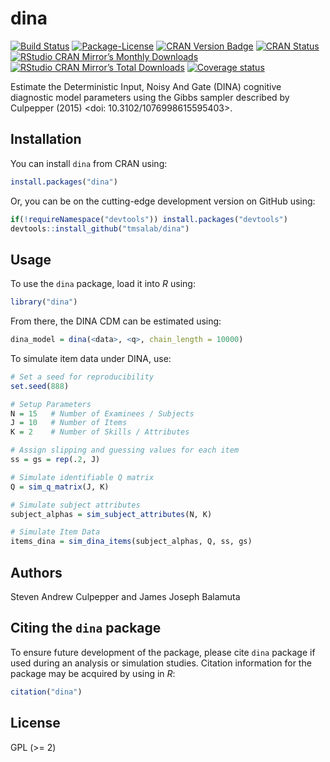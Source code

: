 
<!-- README.md is generated from README.Rmd. Please edit that file -->

# dina

<!-- badges: start -->

[![Build
Status](https://travis-ci.org/tmsalab/dina.svg)](https://travis-ci.org/tmsalab/dina)
[![Package-License](http://img.shields.io/badge/license-GPL%20\(%3E=2\)-brightgreen.svg?style=flat)](http://www.gnu.org/licenses/gpl-2.0.html)
[![CRAN Version
Badge](http://www.r-pkg.org/badges/version/dina)](https://cran.r-project.org/package=dina)
[![CRAN
Status](https://cranchecks.info/badges/worst/dina)](https://cran.r-project.org/web/checks/check_results_dina.html)
[![RStudio CRAN Mirror’s Monthly
Downloads](http://cranlogs.r-pkg.org/badges/dina?color=brightgreen)](http://www.r-pkg.org/pkg/dina)
[![RStudio CRAN Mirror’s Total
Downloads](http://cranlogs.r-pkg.org/badges/grand-total/dina?color=brightgreen)](http://www.r-pkg.org/pkg/dina)
[![Coverage
status](https://codecov.io/gh/tmsalab/dina/branch/master/graph/badge.svg)](https://codecov.io/github/tmsalab/dina?branch=master)
<!-- badges: end -->

Estimate the Deterministic Input, Noisy And Gate (DINA) cognitive
diagnostic model parameters using the Gibbs sampler described by
Culpepper (2015) \<doi: 10.3102/1076998615595403\>.

## Installation

You can install `dina` from CRAN using:

``` r
install.packages("dina")
```

Or, you can be on the cutting-edge development version on GitHub using:

``` r
if(!requireNamespace("devtools")) install.packages("devtools")
devtools::install_github("tmsalab/dina")
```

## Usage

To use the `dina` package, load it into *R* using:

``` r
library("dina")
```

From there, the DINA CDM can be estimated using:

``` r
dina_model = dina(<data>, <q>, chain_length = 10000)
```

To simulate item data under DINA, use:

``` r
# Set a seed for reproducibility
set.seed(888)

# Setup Parameters
N = 15   # Number of Examinees / Subjects
J = 10   # Number of Items
K = 2    # Number of Skills / Attributes

# Assign slipping and guessing values for each item
ss = gs = rep(.2, J)

# Simulate identifiable Q matrix
Q = sim_q_matrix(J, K)

# Simulate subject attributes
subject_alphas = sim_subject_attributes(N, K)

# Simulate Item Data
items_dina = sim_dina_items(subject_alphas, Q, ss, gs)
```

## Authors

Steven Andrew Culpepper and James Joseph Balamuta

## Citing the `dina` package

To ensure future development of the package, please cite `dina` package
if used during an analysis or simulation studies. Citation information
for the package may be acquired by using in *R*:

``` r
citation("dina")
```

## License

GPL (\>= 2)
